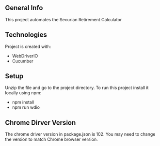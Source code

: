 ## General Info
This project automates the Securian Retirement Calculator

## Technologies
Project is created with:
* WebDriverIO
* Cucumber

## Setup
Unzip the file and go to the project directory.
To run this project install it locally using npm:
* npm install
* npm run wdio

## Chrome Dirver Version
The chrome driver version in package.json is 102. 
You may need to change the version to match Chrome browser version.


